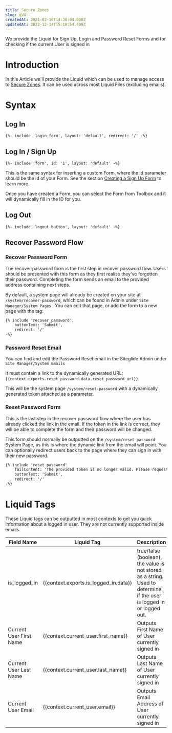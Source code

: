 ```yaml
---
title: Secure Zones
slug: qV4--
createdAt: 2021-02-16T14:30:04.000Z
updatedAt: 2023-12-14T15:18:54.409Z
---
```


We provide the Liquid for Sign Up, Login and Password Reset Forms and for checking if the current User is signed in

# Introduction

In this Article we'll provide the Liquid which can be used to manage access to [Secure Zones](https://help.siteglide.com/en/article/secure-zones-getting-started-15nnl5f/). It can be used across most Liquid Files (excluding emails).&#x20;

# Syntax

## Log In&#x20;

`{%- include 'login_form', layout: 'default', redirect: '/' -%}`

## Log In / Sign Up

`{%- include 'form', id: '1', layout: 'default' -%}`

This is the same syntax for inserting a custom Form, where the id parameter should be the id of your Form. See the section [Creating a Sign Up Form](https://help.siteglide.com/article/138-secure-zones-getting-started#2-adding-a-sign-up-form) to learn more.&#x20;

Once you have created a Form, you can select the Form from Toolbox and it will dynamically fill in the ID for you.&#x20;

## Log Out

`{%- include 'logout_button', layout: 'default' -%}`

## Recover Password Flow

### Recover Password Form

The recover password form is the first step in recover password flow. Users should be presented with this form as they first realise they've forgotten their password. Completing the form sends an email to the provided address containing next steps.

By default, a system page will already be created on your site at `/system/recover-password`, which can be found in Admin under `Site Manager/System Pages` . You can edit that page, or add the form to a new page with the tag:

```html
{% include 'recover_password',
	buttonText: 'Submit',
	redirect: '/'
-%}
```

### Password Reset Email

You can find and edit the Password Reset email in the Siteglide Admin under `Site Manager/System Emails`

It must contain a link to the dynamically generated URL: `{{context.exports.reset_password.data.reset_password_url}}`.

This will be the system page `/system/reset-password` with a dynamically generated token attached as a parameter.

### Reset Password Form

This is the last step in the recover password flow where the user has already clicked the link in the email. If the token in the link is correct, they will be able to complete the form and their password will be changed.

This form should normally be outputted on the `/system/reset-password` System Page, as this is where the dynamic link from the email will point. You can optionally redirect users back to the page where they can sign in with their new password.

```html
{% include 'reset_password'
	failContent: 'The provided token is no longer valid. Please request password instructions again.',
	buttonText: 'Submit',
	redirect: '/'
-%}
```

# Liquid Tags

These Liquid tags can be outputted in most contexts to get you quick information about a logged in user. They are not currently supported inside emails.

| **Field Name**          | **Liquid Tag**                          | **Description**                                                                                                      |
| ----------------------- | --------------------------------------- | -------------------------------------------------------------------------------------------------------------------- |
| is\_logged\_in          | {{context.exports.is\_logged\_in.data}} | true/false (boolean), the value is not stored as a string. Used to determine if the user is logged in or logged out. |
| Current User First Name | {{context.current\_user.first\_name}}   | Outputs First Name of User currently signed in                                                                       |
| Current User Last Name  | {{context.current\_user.last\_name}}    | Outputs Last Name of User currently signed in                                                                        |
| Current User Email      | {{context.current\_user.email}}         | Outputs Email Address of User currently signed in                                                                    |
